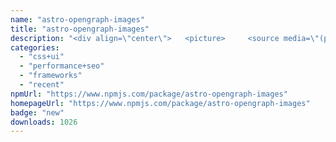```yaml
---
name: "astro-opengraph-images"
title: "astro-opengraph-images"
description: "<div align=\"center\">   <picture>     <source media=\"(prefers-color-scheme: dark)\" srcset=\"https://cdn.rawgit.com/shepherdjerred/astro-opengraph-images/main/assets/logo-dark.png\">     <source media=\"(prefers-color-scheme: light)\" srcset=\"https://cdn.rawgit"
categories:
  - "css+ui"
  - "performance+seo"
  - "frameworks"
  - "recent"
npmUrl: "https://www.npmjs.com/package/astro-opengraph-images"
homepageUrl: "https://www.npmjs.com/package/astro-opengraph-images"
badge: "new"
downloads: 1026
---
```

